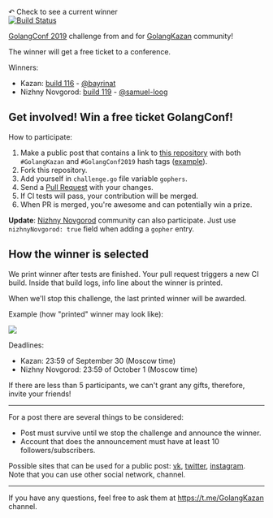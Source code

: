 [travis-image]: https://travis-ci.org/GolangKazan/golangconf2019-challenge.svg?branch=master
[travis-url]: https://travis-ci.org/GolangKazan/golangconf2019-challenge

↶ Check to see a current winner<br>
[![Build Status][travis-image]][travis-url] 

[GolangConf 2019](https://golangconf.ru/2019) challenge from and for [GolangKazan](https://golangkazan.github.io/) community!

The winner will get a free ticket to a conference.

Winners:
* Kazan: [build 116](https://travis-ci.org/GolangKazan/golangconf2019-challenge/builds/591720038) - [@bayrinat](https://github.com/bayrinat)
* Nizhny Novgorod: [build 119](https://travis-ci.org/GolangKazan/golangconf2019-challenge/builds/592219046) - [@samuel-loog](https://github.com/samuel-loog)

## Get involved! Win a free ticket GolangConf!

How to participate:
1. Make a public post that contains a link to [this repository](https://github.com/GolangKazan/golangconf2019-challenge) with both `#GolangKazan` and `#GolangConf2019` hash tags ([example](https://twitter.com/GolangKazan/status/1177939214437994496)).
2. Fork this repository.
3. Add yourself in `challenge.go` file variable `gophers`.
4. Send a [Pull Request](https://help.github.com/en/articles/creating-a-pull-request) with your changes.
5. If CI tests will pass, your contribution will be merged.
6. When PR is merged, you're awesome and can potentially win a prize.

**Update**: [Nizhny Novgorod](https://vk.com/golang_nizhny) community can also participate.
Just use `nizhnyNovgorod: true` field when adding a `gopher` entry.

## How the winner is selected

We print winner after tests are finished.
Your pull request triggers a new CI build.
Inside that build logs, info line about the winner is printed.

When we'll stop this challenge, the last printed winner will be awarded.

Example (how "printed" winner may look like):

![](https://user-images.githubusercontent.com/6286655/65824375-83629000-e270-11e9-95fd-4a93a7a9fa88.png)

Deadlines:
* Kazan: 23:59 of September 30 (Moscow time)
* Nizhny Novgorod: 23:59 of October 1 (Moscow time)

If there are less than 5 participants, we can't grant any gifts, therefore, invite your friends!

<hr>

For a post there are several things to be considered:
* Post must survive until we stop the challenge and announce the winner.
* Account that does the announcement must have at least 10 followers/subscribers.

Possible sites that can be used for a public post: [vk](http://vk.com/), [twitter](http://twitter.com/), [instagram](https://www.instagram.com).<br>
Note that you can use other social network, channel.

<hr>

If you have any questions, feel free to ask them at https://t.me/GolangKazan channel.
